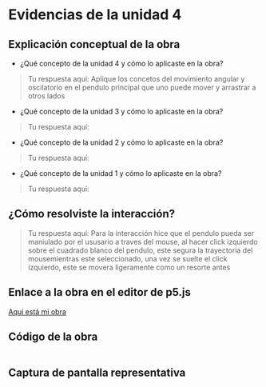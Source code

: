 # Evidencias de la unidad 4

## Explicación conceptual de la obra

* ¿Qué concepto de la unidad 4 y cómo lo aplicaste en la obra?
> Tu respuesta aquí:
> Aplique los concetos del movimiento angular y oscilatorio en el pendulo principal que uno puede mover y arrastrar a otros lados

* ¿Qué concepto de la unidad 3 y cómo lo aplicaste en la obra?
> Tu respuesta aquí:
>

* ¿Qué concepto de la unidad 2 y cómo lo aplicaste en la obra?
> Tu respuesta aquí:
>

* ¿Qué concepto de la unidad 1 y cómo lo aplicaste en la obra?
> Tu respuesta aquí:
>

## ¿Cómo resolviste la interacción?
> Tu respuesta aquí:
> Para la interacción hice que el pendulo pueda ser maniulado por el ususario a traves del mouse, al hacer click izquierdo sobre el cuadrado blanco del pendulo, este segura la trayectoria del mousemientras este seleccionado, una vez se suelte el click izquierdo, este se movera ligeramente como un resorte antes

## Enlace a la obra en el editor de p5.js

[Aquí está mi obra](URL)

## Código de la obra 

``` js

```

## Captura de pantalla representativa







